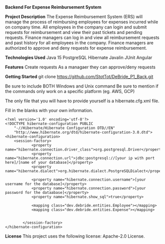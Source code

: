 **Backend For Expense Reimbursement System**

**Project Description**
The Expense Reimbursement System (ERS) will manage the process of reimbursing employees for expenses incurred while on company time. All employees in the company can login and submit requests for reimbursement and view their past tickets and pending requests. Finance managers can log in and view all reimbursement requests and past history for all employees in the company. Finance managers are authorized to approve and deny requests for expense reimbursement.

**Technologies Used**
Java 15
PostgreSQL
Hibernate
Javalin
JUnit
Angular

**Features**
Create requests
As a managaer they can approve/deny requests


**Getting Started**
git clone https://github.com/StotTot/DeBride_P1_Back.git

Be sure to include BOTH Windows and Unix command
Be sure to mention if the commands only work on a specific platform (eg. AWS, GCP)

The only file that you will have to provide yourself is a hibernate.cfg.xml file.

Fill in the blanks with your own information.


```
<?xml version='1.0' encoding='utf-8'?>
<!DOCTYPE hibernate-configuration PUBLIC
    "-//Hibernate/Hibernate Configuration DTD//EN"
    "http://www.hibernate.org/dtd/hibernate-configuration-3.0.dtd">
<hibernate-configuration>
    <session-factory>
            <property name="hibernate.connection.driver_class">org.postgresql.Driver</property>
            <property name="hibernate.connection.url">jdbc:postgresql://[your ip with port here]/[name of your database]</property>
            <property name="hibernate.dialect">org.hibernate.dialect.PostgreSQLDialect</property>
        
            <property name="hibernate.connection.username">[your username for the database]</property>
            <property name="hibernate.connection.password">[your password for the dataabase]</property>
            <property name="hibernate.show_sql">true</property>

            <mapping class="dev.debride.entities.Employee"></mapping>
            <mapping class="dev.debride.entities.Expense"></mapping>


        </session-factory>
</hibernate-configuration>
```


**License**
This project uses the following license: Apache-2.0 License.
